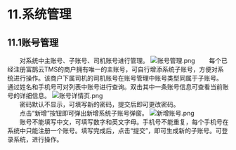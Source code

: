 # 11.系统管理

## 11.1账号管理
&emsp;&emsp;对系统中主账号、子账号、司机账号进行管理。
![账号管理.png](https://i.loli.net/2019/01/15/5c3da2b92a5a4.png)
&emsp;&emsp;每个已经注册富鹊云TMS的商户拥有唯一的主账号，可自行增添系统子账号，方便对系统进行操作。该商户下属司机的司机账号在账号管理中账号类型同属于子账号。
通过姓名和手机号可对列表中账号进行查询。双击其中一条账号信息可查看当前账号的详细信息。
![账号详情页.png](https://i.loli.net/2019/01/15/5c3da2b91549b.png)  
&emsp;&emsp;密码默认不显示，可填写新的密码，提交后即可更改密码。  
&emsp;&emsp;点击“新增”按钮即可弹出新增系统子账号弹窗。
![新增账号.png](https://i.loli.net/2019/01/15/5c3da2b903e80.png)  
&emsp;&emsp;账号不能填写中文，可填写数字和英文字母。手机号不能重复，每个手机号在系统中只能注册一个账号。填写完成后，点击“提交”，即可生成新的子账号。可登录系统，进行操作。
